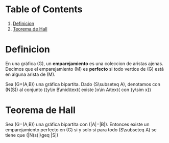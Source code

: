   <script src="https://polyfill.io/v3/polyfill.min.js?features=es6"></script>
  <script id="MathJax-script" async
          src="https://cdn.jsdelivr.net/npm/mathjax@3/es5/tex-mml-chtml.js">
  </script>



# Table of Contents

1.  [Definicion](#org8538b59)
2.  [Teorema de Hall](#org10c9d61)



<a id="org8538b59"></a>

# Definicion

En una gráfica \(G\), un **emparejamiento** es una coleccion de aristas ajenas.
Decimos que el emparejamiento \(M\) es **perfecto** si todo
vertice de \(G\) está en alguna arista de \(M\).

Sea \(G=(A,B)\) una gráfica bipartita. Dado \(S\subseteq A\),
denotamos con \(N(S)\) al conjunto \(\{y\in B\mid\text{ existe }x\in
A\text{ con }y\sim x\}\)


<a id="org10c9d61"></a>

# Teorema de Hall

Sea \(G=(A,B)\) una gráfica bipartita con \(|A|=|B|\). Entonces existe
un emparejamiento perfecto en \(G\) si y solo si para todo
\(S\subseteq A\) se tiene que \(|N(s)|\geq |S|\) 


